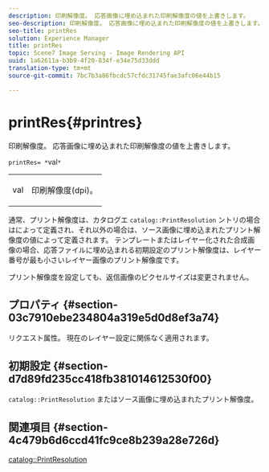 ```yaml
---
description: 印刷解像度。 応答画像に埋め込まれた印刷解像度の値を上書きします。
seo-description: 印刷解像度。 応答画像に埋め込まれた印刷解像度の値を上書きします。
seo-title: printRes
solution: Experience Manager
title: printRes
topic: Scene7 Image Serving - Image Rendering API
uuid: 1a62611a-b3b9-4f20-834f-e34e75d33ddd
translation-type: tm+mt
source-git-commit: 7bc7b3a86fbcdc57cfdc31745fae3afc06e44b15

---
```



# printRes{#printres}

印刷解像度。 応答画像に埋め込まれた印刷解像度の値を上書きします。

`printRes= *`val`*`

<table id="simpletable_85C271760AE5466C96115027E6511559"> 
 <tr class="strow"> 
  <td class="stentry"> <p><span class="varname"> val</span> </p> </td> 
  <td class="stentry"> <p>印刷解像度(dpi)。 </p></td> 
 </tr> 
</table>

通常、プリント解像度は、カタログエ `catalog::PrintResolution` ントリの場合はによって定義され、それ以外の場合は、ソース画像に埋め込まれたプリント解像度の値によって定義されます。 テンプレートまたはレイヤー化された合成画像の場合、応答ファイルに埋め込まれる初期設定のプリント解像度は、レイヤー番号が最も小さいレイヤー画像のプリント解像度です。

プリント解像度を設定しても、返信画像のピクセルサイズは変更されません。

## プロパティ {#section-03c7910ebe234804a319e5d0d8ef3a74}

リクエスト属性。 現在のレイヤー設定に関係なく適用されます。

## 初期設定 {#section-d7d89fd235cc418fb381014612530f00}

`catalog::PrintResolution` またはソース画像に埋め込まれたプリント解像度。

## 関連項目 {#section-4c479b6d6ccd41fc9ce8b239a28e726d}

[catalog::PrintResolution](../../../../../is-api/image-catalog/image-serving-api-ref/c-image-catalog-reference/c-image-svg-data-reference/c-image-data-reference/r-printresolution-cat.md#reference-4ebb2e136995470b84b7c5e10cb8e5f5)
